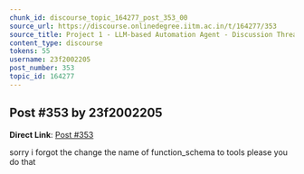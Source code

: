 ```yaml
---
chunk_id: discourse_topic_164277_post_353_00
source_url: https://discourse.onlinedegree.iitm.ac.in/t/164277/353
source_title: Project 1 - LLM-based Automation Agent - Discussion Thread [TDS Jan 2025]
content_type: discourse
tokens: 55
username: 23f2002205
post_number: 353
topic_id: 164277
---
```


## Post #353 by 23f2002205

**Direct Link**: [Post #353](https://discourse.onlinedegree.iitm.ac.in/t/164277/353)

sorry i forgot the change the name of function_schema to tools please you do that
